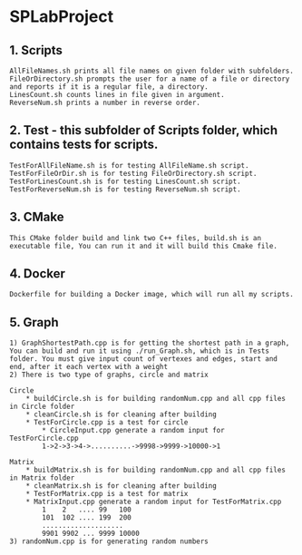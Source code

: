 # SPLabProject
## 1. Scripts
	AllFileNames.sh prints all file names on given folder with subfolders.
	FileOrDirectory.sh prompts the user for a name of a file or directory and reports if it is a regular file, a directory.
	LinesCount.sh counts lines in file given in argument.
	ReverseNum.sh prints a number in reverse order.

## 2. Test - this subfolder of Scripts folder, which contains tests for scripts.
	TestForAllFileName.sh is for testing AllFileName.sh script.
	TestForFileOrDir.sh is for testing FileOrDirectory.sh script.
	TestForLinesCount.sh is for testing LinesCount.sh script.
	TestForReverseNum.sh is for testing ReverseNum.sh script.

## 3. CMake
	This CMake folder build and link two C++ files, build.sh is an executable file, You can run it and it will build this Cmake file.


## 4. Docker
	Dockerfile for building a Docker image, which will run all my scripts.

## 5. Graph

	1) GraphShortestPath.cpp is for getting the shortest path in a graph, You can build and run it using ./run_Graph.sh, which is in Tests folder. You must give input count of vertexes and edges, start and end, after it each vertex with a weight
	2) There is two type of graphs, circle and matrix

	Circle
		* buildCircle.sh is for building randomNum.cpp and all cpp files in Circle folder
		* cleanCircle.sh is for cleaning after building
		* TestForCircle.cpp is a test for circle
        	* CircleInput.cpp generate a random input for TestForCircle.cpp
			1->2->3->4->..........->9998->9999->10000->1

	Matrix
		* buildMatrix.sh is for building randomNum.cpp and all cpp files in Matrix folder
		* cleanMatrix.sh is for cleaning after building
		* TestForMatrix.cpp is a test for matrix
		* MatrixInput.cpp generate a random input for TestForMatrix.cpp
			1    2   .... 99   100
			101  102 .... 199  200
			....................
			9901 9902 ... 9999 10000
	3) randomNum.cpp is for generating random numbers
